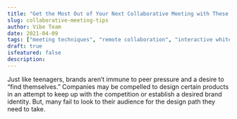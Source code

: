 ```yaml
---
title: "Get the Most Out of Your Next Collaborative Meeting with These Tips"
slug: collaborative-meeting-tips
author: Vibe Team
date: 2021-04-09
tags: ["meeting techniques", "remote collaboration", "interactive whiteboard"]
draft: true
isfeatured: false
description: 
---
```




Just like teenagers, brands aren’t immune to peer pressure and a desire to “find themselves.” Companies may be compelled to design certain products in an attempt to keep up with the competition or establish a desired brand identity. But, many fail to look to their audience for the design path they need to take.
